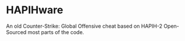 # HAPIHware 
An old Counter-Strike: Global Offensive cheat based on HAPIH-2 
Open-Sourced most parts of the code.

